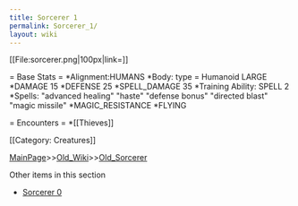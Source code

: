 ```yaml
---
title: Sorcerer 1
permalink: Sorcerer_1/
layout: wiki
---
```

[[File:sorcerer.png|100px|link=]]

= Base Stats =
*Alignment:HUMANS
*Body: type = Humanoid LARGE 
*DAMAGE 15
*DEFENSE 25
*SPELL_DAMAGE 35
*Training Ability: SPELL 2
*Spells:  &quot;advanced healing&quot; &quot;haste&quot; &quot;defense bonus&quot; &quot;directed blast&quot; &quot;magic missile&quot; 
*MAGIC_RESISTANCE
*FLYING

= Encounters =
*[[Thieves]]

[[Category: Creatures]]

[MainPage](/keeperrl_wiki/ "wikilink")>>[Old_Wiki](/keeperrl_wiki/Old_Wiki "wikilink")>>[Old_Sorcerer](/keeperrl_wiki/Old_Sorcerer "wikilink")

Other items in this section
-    [Sorcerer 0](/keeperrl_wiki/Sorcerer_0 "wikilink")
